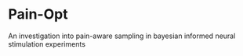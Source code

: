# Pain-Opt
An investigation into pain-aware sampling in bayesian informed neural stimulation experiments
